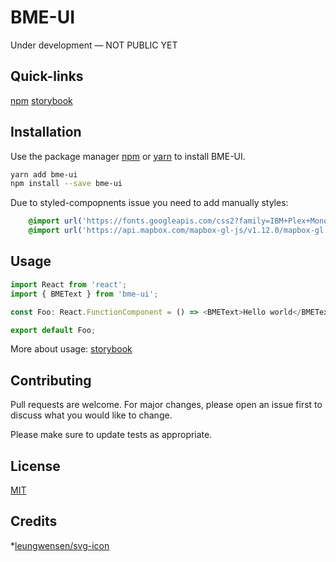 # BME-UI
Under development — NOT PUBLIC YET

## Quick-links

[npm](https://www.npmjs.com/package/bme-ui)
[storybook](https://amadeuszblanik.github.io/bme-ui)

## Installation

Use the package manager [npm](https://docs.npmjs.com/cli/install) or [yarn](https://yarnpkg.com/getting-started) to install BME-UI.

```bash
yarn add bme-ui
npm install --save bme-ui
```

Due to styled-compopnents issue you need to add manually styles:
```scss
    @import url('https://fonts.googleapis.com/css2?family=IBM+Plex+Mono:ital,wght@0,300;0,400;0,500;1,300;1,400;1,500&family=IBM+Plex+Sans:ital,wght@0,300;0,400;0,500;1,300;1,400;1,500&family=IBM+Plex+Serif:ital,wght@0,300;0,400;0,500;1,300;1,400;1,500&display=swap');
    @import url('https://api.mapbox.com/mapbox-gl-js/v1.12.0/mapbox-gl.css');
```

## Usage

```typescript
import React from 'react';
import { BMEText } from 'bme-ui';

const Foo: React.FunctionComponent = () => <BMEText>Hello world</BMEText>

export default Foo;
```

More about usage: [storybook](https://amadeuszblanik.github.io/bme-ui)

## Contributing
Pull requests are welcome. For major changes, please open an issue first to discuss what you would like to change.

Please make sure to update tests as appropriate.

## License
[MIT](https://github.com/amadeuszblanik/bme-ui/blob/master/LICENSE)

## Credits
*[leungwensen/svg-icon](https://github.com/leungwensen/svg-icon)
